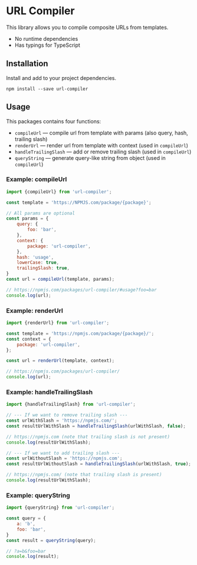 # URL Compiler

This library allows you to compile composite URLs from templates.

* No runtime dependencies
* Has typings for TypeScript

## Installation

Install and add to your project dependencies.

`npm install --save url-compiler`

## Usage

This packages contains four functions:
* `compileUrl` — compile url from template with params (also query, hash, trailing slash)
* `renderUrl` — render url from template with context (used in `compileUrl`)
* `handleTrailingSlash` — add or remove trailing slash (used in `compileUrl`)
* `queryString` — generate query-like string from object (used in `compileUrl`)

### Example: compileUrl
```js
import {compileUrl} from 'url-compiler';

const template = 'https://NPMJS.com/package/{package}';

// All params are optional
const params = {
    query: {
        foo: 'bar',
    },
    context: {
        package: 'url-compiler',
    },
    hash: 'usage',
    lowerCase: true,
    trailingSlash: true,
}
const url = compileUrl(template, params);

// https://npmjs.com/packages/url-compiler/#usage?foo=bar
console.log(url);
```

### Example: renderUrl
```js
import {renderUrl} from 'url-compiler';

const template = 'https://npmjs.com/package/{package}/';
const context = {
    package: 'url-compiler',
};

const url = renderUrl(template, context);

// https://npmjs.com/packages/url-compiler/
console.log(url);
```

### Example: handleTrailingSlash
```js
import {handleTrailingSlash} from 'url-compiler';

// --- If we want to remove trailing slash ---
const urlWithSlash = 'https://npmjs.com/';
const resultUrlWithSlash = handleTrailingSlash(urlWithSlash, false);

// https://npmjs.com (note that trailing slash is not present)
console.log(resultUrlWithSlash);

// --- If we want to add trailing slash ---
const urlWithoutSlash = 'https://npmjs.com';
const resultUrlWithoutSlash = handleTrailingSlash(urlWithSlash, true);

// https://npmjs.com/ (note that trailing slash is present)
console.log(resultUrlWithSlash);
```

### Example: queryString
```js
import {queryString} from 'url-compiler';

const query = {
    a: 'b',
    foo: 'bar',
}
const result = queryString(query);

// ?a=b&foo=bar
console.log(result);
```

